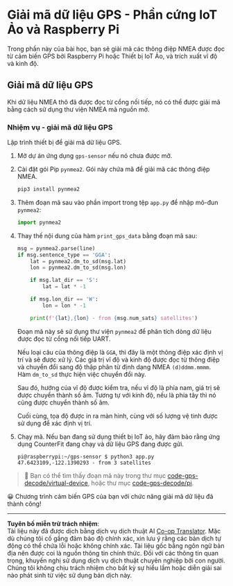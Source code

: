 <!--
CO_OP_TRANSLATOR_METADATA:
{
  "original_hash": "cbb8c285bc64c5192fae3368fb5077d2",
  "translation_date": "2025-08-27T23:45:36+00:00",
  "source_file": "3-transport/lessons/1-location-tracking/single-board-computer-gps-decode.md",
  "language_code": "vi"
}
-->
# Giải mã dữ liệu GPS - Phần cứng IoT Ảo và Raspberry Pi

Trong phần này của bài học, bạn sẽ giải mã các thông điệp NMEA được đọc từ cảm biến GPS bởi Raspberry Pi hoặc Thiết bị IoT Ảo, và trích xuất vĩ độ và kinh độ.

## Giải mã dữ liệu GPS

Khi dữ liệu NMEA thô đã được đọc từ cổng nối tiếp, nó có thể được giải mã bằng cách sử dụng thư viện NMEA mã nguồn mở.

### Nhiệm vụ - giải mã dữ liệu GPS

Lập trình thiết bị để giải mã dữ liệu GPS.

1. Mở dự án ứng dụng `gps-sensor` nếu nó chưa được mở.

1. Cài đặt gói Pip `pynmea2`. Gói này chứa mã để giải mã các thông điệp NMEA.

    ```sh
    pip3 install pynmea2
    ```

1. Thêm đoạn mã sau vào phần import trong tệp `app.py` để nhập mô-đun `pynmea2`:

    ```python
    import pynmea2
    ```

1. Thay thế nội dung của hàm `print_gps_data` bằng đoạn mã sau:

    ```python
    msg = pynmea2.parse(line)
    if msg.sentence_type == 'GGA':
        lat = pynmea2.dm_to_sd(msg.lat)
        lon = pynmea2.dm_to_sd(msg.lon)

        if msg.lat_dir == 'S':
            lat = lat * -1

        if msg.lon_dir == 'W':
            lon = lon * -1

        print(f'{lat},{lon} - from {msg.num_sats} satellites')
    ```

    Đoạn mã này sẽ sử dụng thư viện `pynmea2` để phân tích dòng dữ liệu được đọc từ cổng nối tiếp UART.

    Nếu loại câu của thông điệp là `GGA`, thì đây là một thông điệp xác định vị trí và sẽ được xử lý. Các giá trị vĩ độ và kinh độ được đọc từ thông điệp và chuyển đổi sang độ thập phân từ định dạng NMEA `(d)ddmm.mmmm`. Hàm `dm_to_sd` thực hiện việc chuyển đổi này.

    Sau đó, hướng của vĩ độ được kiểm tra, nếu vĩ độ là phía nam, giá trị sẽ được chuyển thành số âm. Tương tự với kinh độ, nếu là phía tây thì nó cũng được chuyển thành số âm.

    Cuối cùng, tọa độ được in ra màn hình, cùng với số lượng vệ tinh được sử dụng để xác định vị trí.

1. Chạy mã. Nếu bạn đang sử dụng thiết bị IoT ảo, hãy đảm bảo rằng ứng dụng CounterFit đang chạy và dữ liệu GPS đang được gửi.

    ```output
    pi@raspberrypi:~/gps-sensor $ python3 app.py 
    47.6423109,-122.1390293 - from 3 satellites
    ```

> 💁 Bạn có thể tìm thấy đoạn mã này trong thư mục [code-gps-decode/virtual-device](../../../../../3-transport/lessons/1-location-tracking/code-gps-decode/virtual-device), hoặc thư mục [code-gps-decode/pi](../../../../../3-transport/lessons/1-location-tracking/code-gps-decode/pi).

😀 Chương trình cảm biến GPS của bạn với chức năng giải mã dữ liệu đã thành công!

---

**Tuyên bố miễn trừ trách nhiệm**:  
Tài liệu này đã được dịch bằng dịch vụ dịch thuật AI [Co-op Translator](https://github.com/Azure/co-op-translator). Mặc dù chúng tôi cố gắng đảm bảo độ chính xác, xin lưu ý rằng các bản dịch tự động có thể chứa lỗi hoặc không chính xác. Tài liệu gốc bằng ngôn ngữ bản địa nên được coi là nguồn thông tin chính thức. Đối với các thông tin quan trọng, khuyến nghị sử dụng dịch vụ dịch thuật chuyên nghiệp bởi con người. Chúng tôi không chịu trách nhiệm cho bất kỳ sự hiểu lầm hoặc diễn giải sai nào phát sinh từ việc sử dụng bản dịch này.